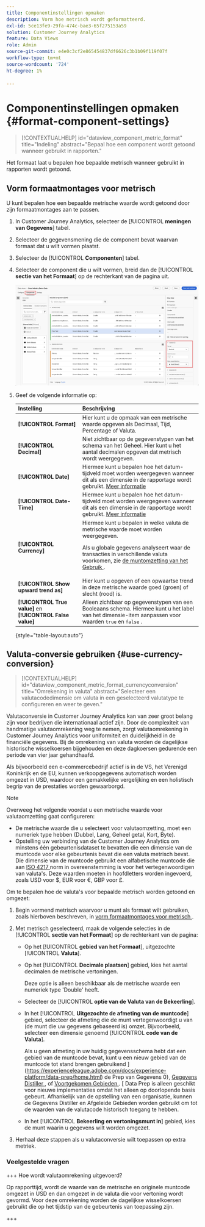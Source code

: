 ```yaml
---
title: Componentinstellingen opmaken
description: Vorm hoe metrisch wordt geformatteerd.
exl-id: 5ce13fe9-29fa-474c-bae3-65f275153a59
solution: Customer Journey Analytics
feature: Data Views
role: Admin
source-git-commit: e4e0c3cf2e865454837df6626c3b1b09f119f07f
workflow-type: tm+mt
source-wordcount: '724'
ht-degree: 1%

---
```


# Componentinstellingen opmaken {#format-component-settings}

<!-- markdownlint-disable MD034 -->

>[!CONTEXTUALHELP]
>id="dataview_component_metric_format"
>title="Indeling"
>abstract="Bepaal hoe een component wordt getoond wanneer gebruikt in rapporten."

<!-- markdownlint-enable MD034 -->


Het formaat laat u bepalen hoe bepaalde metrisch wanneer gebruikt in rapporten wordt getoond.

## Vorm formaatmontages voor metrisch

U kunt bepalen hoe een bepaalde metrische waarde wordt getoond door zijn formaatmontages aan te passen.

1. In Customer Journey Analytics, selecteer de [!UICONTROL **meningen van Gegevens**] tabel.

1. Selecteer de gegevensmening die de component bevat waarvan formaat dat u wilt vormen plaatst.

1. Selecteer de [!UICONTROL **Componenten**] tabel.

1. Selecteer de component die u wilt vormen, breid dan de [!UICONTROL **sectie van het Formaat**] op de rechterkant van de pagina uit.

   ![ montages van het Formaat ](../assets/format-settings.png)

1. Geef de volgende informatie op:

   | Instelling | Beschrijving |
   | --- | --- |
   | **[!UICONTROL Format]** | Hier kunt u de opmaak van een metrische waarde opgeven als Decimaal, Tijd, Percentage of Valuta. |
   | **[!UICONTROL Decimal]** | Niet zichtbaar op de gegevenstypen van het schema van het Geheel. Hier kunt u het aantal decimalen opgeven dat metrisch wordt weergegeven. |
   | **[!UICONTROL Date]** | Hiermee kunt u bepalen hoe het datum-tijdveld moet worden weergegeven wanneer dit als een dimensie in de rapportage wordt gebruikt. [Meer informatie](../../use-cases/data-views/data-views-usecases.md#date-and-date-time-use-cases) |
   | **[!UICONTROL Date-Time]** | Hiermee kunt u bepalen hoe het datum-tijdveld moet worden weergegeven wanneer dit als een dimensie in de rapportage wordt gebruikt. [Meer informatie](../../use-cases/data-views/data-views-usecases.md#date-and-date-time-use-cases) |
   | **[!UICONTROL Currency]** | Hiermee kunt u bepalen in welke valuta de metrische waarde moet worden weergegeven. <p>Als u globale gegevens analyseert waar de transacties in verschillende valuta voorkomen, zie [ de muntomzetting van het Gebruik ](#use-currency-conversion).</p> |
   | **[!UICONTROL Show upward trend as]** | Hier kunt u opgeven of een opwaartse trend in deze metrische waarde goed (groen) of slecht (rood) is. |
   | **[!UICONTROL True value]** en **[!UICONTROL False value]** | Alleen zichtbaar op gegevenstypen van een Booleaans schema. Hiermee kunt u het label van het dimensie-item aanpassen voor waarden `true` en `false` . |

   {style="table-layout:auto"}

## Valuta-conversie gebruiken {#use-currency-conversion}

<!-- markdownlint-disable MD034 -->

>[!CONTEXTUALHELP]
>id="dataview_component_metric_format_currencyconversion"
>title="Omrekening in valuta"
>abstract="Selecteer een valutacodedimensie om valuta in een geselecteerd valutatype te configureren en weer te geven."

<!-- markdownlint-enable MD034 -->

Valutaconversie in Customer Journey Analytics kan van zeer groot belang zijn voor bedrijven die internationaal actief zijn. Door de complexiteit van handmatige valutaomrekening weg te nemen, zorgt valutaomrekening in Customer Journey Analytics voor uniformiteit en duidelijkheid in de financiële gegevens. Bij de omrekening van valuta worden de dagelijkse historische wisselkoersen bijgehouden en deze dagkoersen gedurende een periode van vier jaar gehandhaafd.

Als bijvoorbeeld een e-commercebedrijf actief is in de VS, het Verenigd Koninkrijk en de EU, kunnen verkoopgegevens automatisch worden omgezet in USD, waardoor een gemakkelijke vergelijking en een holistisch begrip van de prestaties worden gewaarborgd.

>[!NOTE]
>
>Overweeg het volgende voordat u een metrische waarde voor valutaomzetting gaat configureren:
>
>* De metrische waarde die u selecteert voor valutaomzetting, moet een numeriek type hebben (Dubbel, Lang, Geheel getal, Kort, Byte).
>* Opstelling uw verbinding van de Customer Journey Analytics om minstens één gebeurtenisdataset te bevatten die een dimensie van de muntcode voor elke gebeurtenis bevat die een valuta metrisch bevat. Die dimensie van de muntcode gebruikt een alfabetische muntcode die aan [ ISO 4217 ](https://www.iso.org/iso-4217-currency-codes.html) norm in overeenstemming is voor het vertegenwoordigen van valuta&#39;s. Deze waarden moeten in hoofdletters worden ingevoerd, zoals USD voor $, EUR voor €, GBP voor £.

Om te bepalen hoe de valuta&#39;s voor bepaalde metrisch worden getoond en omgezet:

1. Begin vormend metrisch waarvoor u munt als formaat wilt gebruiken, zoals hierboven beschreven, in [ vorm formaatmontages voor metrisch ](#configure-format-settings-for-a-metric).

1. Met metrisch geselecteerd, maak de volgende selecties in de [!UICONTROL **sectie van het Formaat**] op de rechterkant van de pagina:

   * Op het [!UICONTROL **gebied van het Formaat**], uitgezochte [!UICONTROL **Valuta**].

   * Op het [!UICONTROL **Decimale plaatsen**] gebied, kies het aantal decimalen de metrische vertoningen.

     Deze optie is alleen beschikbaar als de metrische waarde een numeriek type &#39;Double&#39; heeft.

   * Selecteer de [!UICONTROL **optie van de Valuta van de Bekeerling**].

   * In het [!UICONTROL **Uitgezochte de afmeting van de muntcode**] gebied, selecteer de afmeting die de munt vertegenwoordigt u van (de munt die uw gegevens gebaseerd is) omzet. Bijvoorbeeld, selecteer een dimensie genoemd [!UICONTROL **code van de Valuta**].

     Als u geen afmeting in uw huidig gegevensschema hebt dat een gebied van de muntcode bevat, kunt u een nieuw gebied van de muntcode tot stand brengen gebruikend ](https://experienceleague.adobe.com/docs/experience-platform/data-prep/home.html) de Prep van Gegevens 0}, [ Gegevens Distiller ](https://experienceleague.adobe.com/docs/experience-platform/query/data-distiller/overview.html), of [ Voortgekomen Gebieden ](/help/data-views/derived-fields/derived-fields.md). [ Data Prep is alleen geschikt voor nieuwe implementaties omdat het alleen op doorlopende basis gebeurt. Afhankelijk van de opstelling van een organisatie, kunnen de Gegevens Distiller en Afgeleide Gebieden worden gebruikt om tot de waarden van de valutacode historisch toegang te hebben.

   * In het [!UICONTROL **Bekeerling en vertoningsmunt in**] gebied, kies de munt waarin u gegevens wilt worden omgezet.

1. Herhaal deze stappen als u valutaconversie wilt toepassen op extra metriek.



### Veelgestelde vragen

+++ Hoe wordt valutaomrekening uitgevoerd?

Op rapporttijd, wordt de waarde van de metrische en originele muntcode omgezet in USD en dan omgezet in de valuta die voor vertoning wordt gevormd. Voor deze omrekening worden de dagelijkse wisselkoersen gebruikt die op het tijdstip van de gebeurtenis van toepassing zijn.

+++

